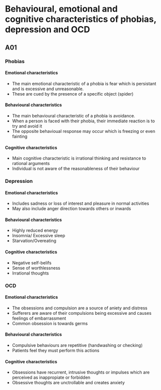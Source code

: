 # Behavioural, emotional and cognitive characteristics of phobias, depression and OCD

## A01

### Phobias
#### Emotional characteristics
- The main emotional characteristic of a phobia is fear which is persistant and is excessive and unreasonable.
- These are cued by the presence of a specific object (spider)

#### Behavioural characteristics
- The main behavioural characteristic of a phobia is avoidance.
- When a person is faced with their phobia, their immediate reaction is to try and avoid it
- The opposite behavioual response may occur which is freezing or even fainting

#### Cognitive characteristics
- Main cognitive characteristic is irrational thinking and resistance to rational arguments
- Individual is not aware of the reasonableness of their behaviour

### Depression
#### Emotional characteristics
- Includes sadness or loss of interest and pleasure in normal activities
- May also include anger direction towards others or inwards

#### Behavioural characteristics
- Highly reduced energy
- Insomnia/ Excessive sleep
- Starvation/Overeating

#### Cognitive characteristics
- Negative self-belifs
- Sense of worthlessness
- Irrational thoughts

### OCD
#### Emotional characteristics
- The obsessions and compulsion are a source of aniety and distress
- Sufferers are aware of their compulsions being excessive and causes feelings of embarrassment
- Common obsession is towards germs

#### Behavioural characteristics
- Compulsive behaviours are repetitive (handwashing or checking)
- Patients feel they must perform this actions


#### Cognitive characteristics
- Obsessions have recurrent, intrusive thoughts or impulses which are perceived as inappropiate or forbidden
- Obsessive thoughts are unctrollable and creates anxiety
